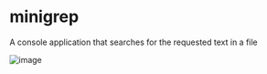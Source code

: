 # minigrep

A console application that searches for the requested text in a file

![image](https://user-images.githubusercontent.com/102466617/212681303-1c7e1757-275d-4dc7-bb97-063269419b07.png)
